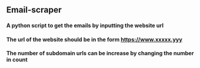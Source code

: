 ## Email-scraper
#### A python script to get the emails by inputting the website url
#### The url of the website should be in the form https://www.xxxxx.yyy
#### The number of subdomain urls can be increase by changing the number in count
